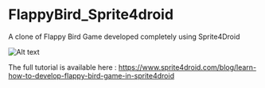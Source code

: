 # FlappyBird_Sprite4droid
A clone of Flappy Bird Game developed completely using Sprite4Droid



![Alt text](https://www.sprite4droid.com/images/articles/flappybird/sprite4droid-bird-animated-2.gif "FlappyBird Sprite4droid")


The full tutorial is available here : 
https://www.sprite4droid.com/blog/learn-how-to-develop-flappy-bird-game-in-sprite4droid


